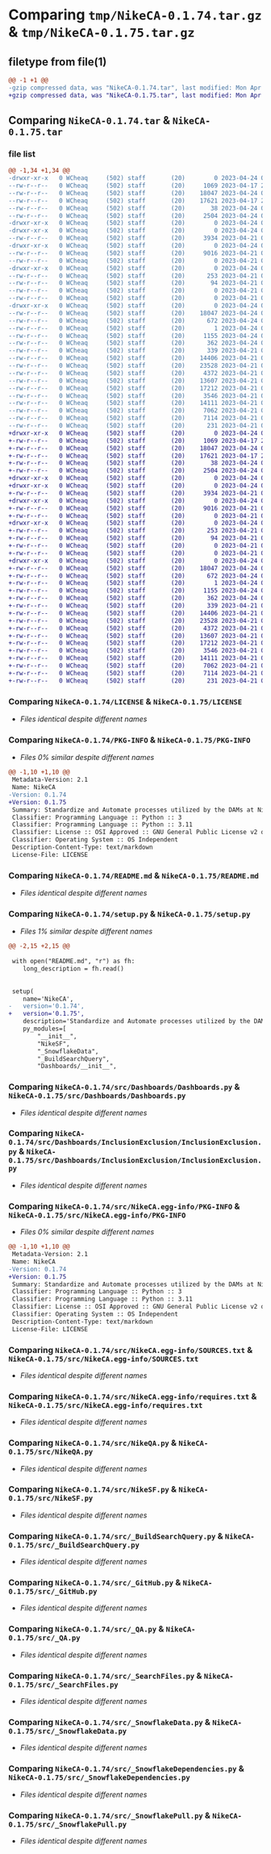 # Comparing `tmp/NikeCA-0.1.74.tar.gz` & `tmp/NikeCA-0.1.75.tar.gz`

## filetype from file(1)

```diff
@@ -1 +1 @@
-gzip compressed data, was "NikeCA-0.1.74.tar", last modified: Mon Apr 24 05:41:26 2023, max compression
+gzip compressed data, was "NikeCA-0.1.75.tar", last modified: Mon Apr 24 05:48:09 2023, max compression
```

## Comparing `NikeCA-0.1.74.tar` & `NikeCA-0.1.75.tar`

### file list

```diff
@@ -1,34 +1,34 @@
-drwxr-xr-x   0 WCheaq     (502) staff       (20)        0 2023-04-24 05:41:26.656527 NikeCA-0.1.74/
--rw-r--r--   0 WCheaq     (502) staff       (20)     1069 2023-04-17 20:38:20.000000 NikeCA-0.1.74/LICENSE
--rw-r--r--   0 WCheaq     (502) staff       (20)    18047 2023-04-24 05:41:26.656029 NikeCA-0.1.74/PKG-INFO
--rw-r--r--   0 WCheaq     (502) staff       (20)    17621 2023-04-17 20:38:20.000000 NikeCA-0.1.74/README.md
--rw-r--r--   0 WCheaq     (502) staff       (20)       38 2023-04-24 05:41:26.656682 NikeCA-0.1.74/setup.cfg
--rw-r--r--   0 WCheaq     (502) staff       (20)     2504 2023-04-24 05:41:06.000000 NikeCA-0.1.74/setup.py
-drwxr-xr-x   0 WCheaq     (502) staff       (20)        0 2023-04-24 05:41:26.648741 NikeCA-0.1.74/src/
-drwxr-xr-x   0 WCheaq     (502) staff       (20)        0 2023-04-24 05:41:26.650686 NikeCA-0.1.74/src/Dashboards/
--rw-r--r--   0 WCheaq     (502) staff       (20)     3934 2023-04-21 03:17:38.000000 NikeCA-0.1.74/src/Dashboards/Dashboards.py
-drwxr-xr-x   0 WCheaq     (502) staff       (20)        0 2023-04-24 05:41:26.651851 NikeCA-0.1.74/src/Dashboards/InclusionExclusion/
--rw-r--r--   0 WCheaq     (502) staff       (20)     9016 2023-04-21 03:17:39.000000 NikeCA-0.1.74/src/Dashboards/InclusionExclusion/InclusionExclusion.py
--rw-r--r--   0 WCheaq     (502) staff       (20)        0 2023-04-21 03:17:39.000000 NikeCA-0.1.74/src/Dashboards/InclusionExclusion/__init__.py
-drwxr-xr-x   0 WCheaq     (502) staff       (20)        0 2023-04-24 05:41:26.653726 NikeCA-0.1.74/src/Dashboards/Telemetry/
--rw-r--r--   0 WCheaq     (502) staff       (20)      253 2023-04-21 03:17:39.000000 NikeCA-0.1.74/src/Dashboards/Telemetry/ProductUsage.py
--rw-r--r--   0 WCheaq     (502) staff       (20)       94 2023-04-21 03:17:39.000000 NikeCA-0.1.74/src/Dashboards/Telemetry/Telemetry.py
--rw-r--r--   0 WCheaq     (502) staff       (20)        0 2023-04-21 03:17:39.000000 NikeCA-0.1.74/src/Dashboards/Telemetry/__init__.py
--rw-r--r--   0 WCheaq     (502) staff       (20)        0 2023-04-21 03:17:38.000000 NikeCA-0.1.74/src/Dashboards/__init__.py
-drwxr-xr-x   0 WCheaq     (502) staff       (20)        0 2023-04-24 05:41:26.655473 NikeCA-0.1.74/src/NikeCA.egg-info/
--rw-r--r--   0 WCheaq     (502) staff       (20)    18047 2023-04-24 05:41:26.000000 NikeCA-0.1.74/src/NikeCA.egg-info/PKG-INFO
--rw-r--r--   0 WCheaq     (502) staff       (20)      672 2023-04-24 05:41:26.000000 NikeCA-0.1.74/src/NikeCA.egg-info/SOURCES.txt
--rw-r--r--   0 WCheaq     (502) staff       (20)        1 2023-04-24 05:41:26.000000 NikeCA-0.1.74/src/NikeCA.egg-info/dependency_links.txt
--rw-r--r--   0 WCheaq     (502) staff       (20)     1155 2023-04-24 05:41:26.000000 NikeCA-0.1.74/src/NikeCA.egg-info/requires.txt
--rw-r--r--   0 WCheaq     (502) staff       (20)      362 2023-04-24 05:41:26.000000 NikeCA-0.1.74/src/NikeCA.egg-info/top_level.txt
--rw-r--r--   0 WCheaq     (502) staff       (20)      339 2023-04-21 03:17:39.000000 NikeCA-0.1.74/src/NikeCA.py
--rw-r--r--   0 WCheaq     (502) staff       (20)    14406 2023-04-21 03:17:39.000000 NikeCA-0.1.74/src/NikeQA.py
--rw-r--r--   0 WCheaq     (502) staff       (20)    23528 2023-04-21 04:54:42.000000 NikeCA-0.1.74/src/NikeSF.py
--rw-r--r--   0 WCheaq     (502) staff       (20)     4372 2023-04-21 03:17:39.000000 NikeCA-0.1.74/src/_BuildSearchQuery.py
--rw-r--r--   0 WCheaq     (502) staff       (20)    13607 2023-04-21 03:17:39.000000 NikeCA-0.1.74/src/_GitHub.py
--rw-r--r--   0 WCheaq     (502) staff       (20)    17212 2023-04-21 03:17:39.000000 NikeCA-0.1.74/src/_QA.py
--rw-r--r--   0 WCheaq     (502) staff       (20)     3546 2023-04-21 03:17:39.000000 NikeCA-0.1.74/src/_SearchFiles.py
--rw-r--r--   0 WCheaq     (502) staff       (20)    14111 2023-04-21 03:48:25.000000 NikeCA-0.1.74/src/_SnowflakeData.py
--rw-r--r--   0 WCheaq     (502) staff       (20)     7062 2023-04-21 03:17:39.000000 NikeCA-0.1.74/src/_SnowflakeDependencies.py
--rw-r--r--   0 WCheaq     (502) staff       (20)     7114 2023-04-21 03:17:39.000000 NikeCA-0.1.74/src/_SnowflakePull.py
--rw-r--r--   0 WCheaq     (502) staff       (20)      231 2023-04-21 03:17:39.000000 NikeCA-0.1.74/src/__init__.py
+drwxr-xr-x   0 WCheaq     (502) staff       (20)        0 2023-04-24 05:48:09.315717 NikeCA-0.1.75/
+-rw-r--r--   0 WCheaq     (502) staff       (20)     1069 2023-04-17 20:38:20.000000 NikeCA-0.1.75/LICENSE
+-rw-r--r--   0 WCheaq     (502) staff       (20)    18047 2023-04-24 05:48:09.315106 NikeCA-0.1.75/PKG-INFO
+-rw-r--r--   0 WCheaq     (502) staff       (20)    17621 2023-04-17 20:38:20.000000 NikeCA-0.1.75/README.md
+-rw-r--r--   0 WCheaq     (502) staff       (20)       38 2023-04-24 05:48:09.315924 NikeCA-0.1.75/setup.cfg
+-rw-r--r--   0 WCheaq     (502) staff       (20)     2504 2023-04-24 05:48:02.000000 NikeCA-0.1.75/setup.py
+drwxr-xr-x   0 WCheaq     (502) staff       (20)        0 2023-04-24 05:48:09.305780 NikeCA-0.1.75/src/
+drwxr-xr-x   0 WCheaq     (502) staff       (20)        0 2023-04-24 05:48:09.307821 NikeCA-0.1.75/src/Dashboards/
+-rw-r--r--   0 WCheaq     (502) staff       (20)     3934 2023-04-21 03:17:38.000000 NikeCA-0.1.75/src/Dashboards/Dashboards.py
+drwxr-xr-x   0 WCheaq     (502) staff       (20)        0 2023-04-24 05:48:09.309323 NikeCA-0.1.75/src/Dashboards/InclusionExclusion/
+-rw-r--r--   0 WCheaq     (502) staff       (20)     9016 2023-04-21 03:17:39.000000 NikeCA-0.1.75/src/Dashboards/InclusionExclusion/InclusionExclusion.py
+-rw-r--r--   0 WCheaq     (502) staff       (20)        0 2023-04-21 03:17:39.000000 NikeCA-0.1.75/src/Dashboards/InclusionExclusion/__init__.py
+drwxr-xr-x   0 WCheaq     (502) staff       (20)        0 2023-04-24 05:48:09.311352 NikeCA-0.1.75/src/Dashboards/Telemetry/
+-rw-r--r--   0 WCheaq     (502) staff       (20)      253 2023-04-21 03:17:39.000000 NikeCA-0.1.75/src/Dashboards/Telemetry/ProductUsage.py
+-rw-r--r--   0 WCheaq     (502) staff       (20)       94 2023-04-21 03:17:39.000000 NikeCA-0.1.75/src/Dashboards/Telemetry/Telemetry.py
+-rw-r--r--   0 WCheaq     (502) staff       (20)        0 2023-04-21 03:17:39.000000 NikeCA-0.1.75/src/Dashboards/Telemetry/__init__.py
+-rw-r--r--   0 WCheaq     (502) staff       (20)        0 2023-04-21 03:17:38.000000 NikeCA-0.1.75/src/Dashboards/__init__.py
+drwxr-xr-x   0 WCheaq     (502) staff       (20)        0 2023-04-24 05:48:09.314433 NikeCA-0.1.75/src/NikeCA.egg-info/
+-rw-r--r--   0 WCheaq     (502) staff       (20)    18047 2023-04-24 05:48:09.000000 NikeCA-0.1.75/src/NikeCA.egg-info/PKG-INFO
+-rw-r--r--   0 WCheaq     (502) staff       (20)      672 2023-04-24 05:48:09.000000 NikeCA-0.1.75/src/NikeCA.egg-info/SOURCES.txt
+-rw-r--r--   0 WCheaq     (502) staff       (20)        1 2023-04-24 05:48:09.000000 NikeCA-0.1.75/src/NikeCA.egg-info/dependency_links.txt
+-rw-r--r--   0 WCheaq     (502) staff       (20)     1155 2023-04-24 05:48:09.000000 NikeCA-0.1.75/src/NikeCA.egg-info/requires.txt
+-rw-r--r--   0 WCheaq     (502) staff       (20)      362 2023-04-24 05:48:09.000000 NikeCA-0.1.75/src/NikeCA.egg-info/top_level.txt
+-rw-r--r--   0 WCheaq     (502) staff       (20)      339 2023-04-21 03:17:39.000000 NikeCA-0.1.75/src/NikeCA.py
+-rw-r--r--   0 WCheaq     (502) staff       (20)    14406 2023-04-21 03:17:39.000000 NikeCA-0.1.75/src/NikeQA.py
+-rw-r--r--   0 WCheaq     (502) staff       (20)    23528 2023-04-21 04:54:42.000000 NikeCA-0.1.75/src/NikeSF.py
+-rw-r--r--   0 WCheaq     (502) staff       (20)     4372 2023-04-21 03:17:39.000000 NikeCA-0.1.75/src/_BuildSearchQuery.py
+-rw-r--r--   0 WCheaq     (502) staff       (20)    13607 2023-04-21 03:17:39.000000 NikeCA-0.1.75/src/_GitHub.py
+-rw-r--r--   0 WCheaq     (502) staff       (20)    17212 2023-04-21 03:17:39.000000 NikeCA-0.1.75/src/_QA.py
+-rw-r--r--   0 WCheaq     (502) staff       (20)     3546 2023-04-21 03:17:39.000000 NikeCA-0.1.75/src/_SearchFiles.py
+-rw-r--r--   0 WCheaq     (502) staff       (20)    14111 2023-04-21 03:48:25.000000 NikeCA-0.1.75/src/_SnowflakeData.py
+-rw-r--r--   0 WCheaq     (502) staff       (20)     7062 2023-04-21 03:17:39.000000 NikeCA-0.1.75/src/_SnowflakeDependencies.py
+-rw-r--r--   0 WCheaq     (502) staff       (20)     7114 2023-04-21 03:17:39.000000 NikeCA-0.1.75/src/_SnowflakePull.py
+-rw-r--r--   0 WCheaq     (502) staff       (20)      231 2023-04-21 03:17:39.000000 NikeCA-0.1.75/src/__init__.py
```

### Comparing `NikeCA-0.1.74/LICENSE` & `NikeCA-0.1.75/LICENSE`

 * *Files identical despite different names*

### Comparing `NikeCA-0.1.74/PKG-INFO` & `NikeCA-0.1.75/PKG-INFO`

 * *Files 0% similar despite different names*

```diff
@@ -1,10 +1,10 @@
 Metadata-Version: 2.1
 Name: NikeCA
-Version: 0.1.74
+Version: 0.1.75
 Summary: Standardize and Automate processes utilized by the DAMs at Nike in CA
 Classifier: Programming Language :: Python :: 3
 Classifier: Programming Language :: Python :: 3.11
 Classifier: License :: OSI Approved :: GNU General Public License v2 or later (GPLv2+)
 Classifier: Operating System :: OS Independent
 Description-Content-Type: text/markdown
 License-File: LICENSE
```

### Comparing `NikeCA-0.1.74/README.md` & `NikeCA-0.1.75/README.md`

 * *Files identical despite different names*

### Comparing `NikeCA-0.1.74/setup.py` & `NikeCA-0.1.75/setup.py`

 * *Files 1% similar despite different names*

```diff
@@ -2,15 +2,15 @@
 
 with open("README.md", "r") as fh:
 	long_description = fh.read()
 
 
 setup(
 	name='NikeCA',
-	version='0.1.74',
+	version='0.1.75',
 	description='Standardize and Automate processes utilized by the DAMs at Nike in CA',
 	py_modules=[
 		"__init__",
 		"NikeSF",
 		"_SnowflakeData",
 		"_BuildSearchQuery",
 		"Dashboards/__init__",
```

### Comparing `NikeCA-0.1.74/src/Dashboards/Dashboards.py` & `NikeCA-0.1.75/src/Dashboards/Dashboards.py`

 * *Files identical despite different names*

### Comparing `NikeCA-0.1.74/src/Dashboards/InclusionExclusion/InclusionExclusion.py` & `NikeCA-0.1.75/src/Dashboards/InclusionExclusion/InclusionExclusion.py`

 * *Files identical despite different names*

### Comparing `NikeCA-0.1.74/src/NikeCA.egg-info/PKG-INFO` & `NikeCA-0.1.75/src/NikeCA.egg-info/PKG-INFO`

 * *Files 0% similar despite different names*

```diff
@@ -1,10 +1,10 @@
 Metadata-Version: 2.1
 Name: NikeCA
-Version: 0.1.74
+Version: 0.1.75
 Summary: Standardize and Automate processes utilized by the DAMs at Nike in CA
 Classifier: Programming Language :: Python :: 3
 Classifier: Programming Language :: Python :: 3.11
 Classifier: License :: OSI Approved :: GNU General Public License v2 or later (GPLv2+)
 Classifier: Operating System :: OS Independent
 Description-Content-Type: text/markdown
 License-File: LICENSE
```

### Comparing `NikeCA-0.1.74/src/NikeCA.egg-info/SOURCES.txt` & `NikeCA-0.1.75/src/NikeCA.egg-info/SOURCES.txt`

 * *Files identical despite different names*

### Comparing `NikeCA-0.1.74/src/NikeCA.egg-info/requires.txt` & `NikeCA-0.1.75/src/NikeCA.egg-info/requires.txt`

 * *Files identical despite different names*

### Comparing `NikeCA-0.1.74/src/NikeQA.py` & `NikeCA-0.1.75/src/NikeQA.py`

 * *Files identical despite different names*

### Comparing `NikeCA-0.1.74/src/NikeSF.py` & `NikeCA-0.1.75/src/NikeSF.py`

 * *Files identical despite different names*

### Comparing `NikeCA-0.1.74/src/_BuildSearchQuery.py` & `NikeCA-0.1.75/src/_BuildSearchQuery.py`

 * *Files identical despite different names*

### Comparing `NikeCA-0.1.74/src/_GitHub.py` & `NikeCA-0.1.75/src/_GitHub.py`

 * *Files identical despite different names*

### Comparing `NikeCA-0.1.74/src/_QA.py` & `NikeCA-0.1.75/src/_QA.py`

 * *Files identical despite different names*

### Comparing `NikeCA-0.1.74/src/_SearchFiles.py` & `NikeCA-0.1.75/src/_SearchFiles.py`

 * *Files identical despite different names*

### Comparing `NikeCA-0.1.74/src/_SnowflakeData.py` & `NikeCA-0.1.75/src/_SnowflakeData.py`

 * *Files identical despite different names*

### Comparing `NikeCA-0.1.74/src/_SnowflakeDependencies.py` & `NikeCA-0.1.75/src/_SnowflakeDependencies.py`

 * *Files identical despite different names*

### Comparing `NikeCA-0.1.74/src/_SnowflakePull.py` & `NikeCA-0.1.75/src/_SnowflakePull.py`

 * *Files identical despite different names*

